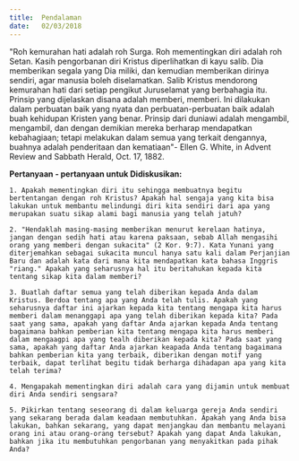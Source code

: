 ```yaml
---
title:  Pendalaman
date:   02/03/2018
---
```


"Roh kemurahan hati adalah roh Surga. Roh mementingkan diri adalah roh Setan. Kasih pengorbanan diri Kristus diperlihatkan di kayu salib. Dia memberikan segala yang Dia miliki, dan kemudian memberikan dirinya sendiri, agar manusia boleh diselamatkan. Salib Kristus mendorong kemurahan hati dari setiap pengikut Juruselamat yang berbahagia itu. Prinsip yang dijelaskan disana adalah memberi, memberi. Ini dilakukan dalam perbuatan baik yang nyata dan perbuatan-perbuatan baik adalah buah kehidupan Kristen yang benar. Prinsip dari duniawi adalah mengambil, mengambil, dan dengan demikian mereka berharap mendapatkan kebahagiaan; tetapi melakukan dalam semua yang terkait dengannya, buahnya adalah penderitaan dan kematiaan"- Ellen G. White, in Advent Review and Sabbath Herald, Oct. 17, 1882.

**Pertanyaan - pertanyaan untuk Didiskusikan:**

`1. Apakah mementingkan diri itu sehingga membuatnya begitu bertentangan dengan roh Kristus? Apakah hal sengaja yang kita bisa lakukan untuk membantu melindungi diri kita sendiri dari apa yang merupakan suatu sikap alami bagi manusia yang telah jatuh?`

`2. "Hendaklah masing-masing memberikan menurut kerelaan hatinya, jangan dengan sedih hati atau karena paksaan, sebab Allah mengasihi orang yang memberi dengan sukacita" (2 Kor. 9:7). Kata Yunani yang diterjemahkan sebagai sukacita muncul hanya satu kali dalam Perjanjian Baru dan adalah kata dari mana kita mendapatkan kata bahasa Inggris "riang." Apakah yang seharusnya hal itu beritahukan kepada kita tentang sikap kita dalam memberi?`

`3. Buatlah daftar semua yang telah diberikan kepada Anda dalam Kristus. Berdoa tentang apa yang Anda telah tulis. Apakah yang seharusnya daftar ini ajarkan kepada kita tentang mengapa kita harus memberi dalam menanggapi apa yang telah diberikan kepada kita? Pada saat yang sama, apakah yang daftar Anda ajarkan kepada Anda tentang bagaimana bahkan pemberian kita tentang mengapa kita harus memberi dalam mengaagpi apa yang tealh diberikan kepada kita? Pada saat yang sama, apakah yang daftar Anda ajarkan keapada Anda tentang bagaimana bahkan pemberian kita yang terbaik, diberikan dengan motif yang terbaik, dapat terlihat begitu tidak berharga dihadapan apa yang kita telah terima?`

`4. Mengapakah mementingkan diri adalah cara yang dijamin untuk membuat diri Anda sendiri sengsara?`

`5. Pikirkan tentang seseorang di dalam keluarga gereja Anda sendiri yang sekarang berada dalam keadaan membutuhkan. Apakah yang Anda bisa lakukan, bahkan sekarang, yang dapat menjangkau dan membantu melayani orang ini atau orang-orang tersebut? Apakah yang dapat Anda lakukan, bahkan jika itu membutuhkan pengorbanan yang menyakitkan pada pihak Anda?`